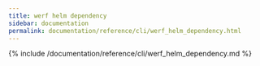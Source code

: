 ```yaml
---
title: werf helm dependency
sidebar: documentation
permalink: documentation/reference/cli/werf_helm_dependency.html
---
```


{% include /documentation/reference/cli/werf_helm_dependency.md %}
